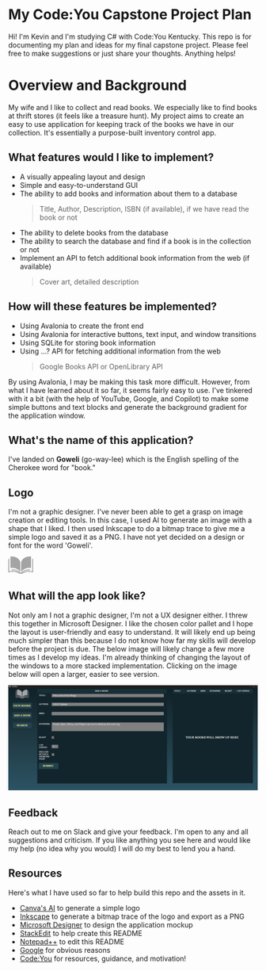 ﻿# My Code:You Capstone Project Plan

Hi! I'm Kevin and I'm studying C# with Code:You Kentucky. This repo is for documenting my plan and ideas for my final capstone project. Please feel free to make suggestions or just share your thoughts. Anything helps!


# Overview and Background

My wife and I like to collect and read books. We especially like to find books at thrift stores (it feels like a treasure hunt). My project aims to create an easy to use application for keeping track of the books we have in our collection. It's essentially a purpose-built inventory control app. 

## What features would I like to implement?

- A visually appealing layout and design
- Simple and easy-to-understand GUI
- The ability to add books and information about them to a database
	>Title, Author, Description, ISBN (if available), if we have read the book or not
- The ability to delete books from the database
- The ability to search the database and find if a book is in the collection or not
- Implement an API to fetch additional book information from the web (if available)
	>Cover art, detailed description

## How will these features be implemented?

- Using Avalonia to create the front end
- Using Avalonia for interactive buttons, text input, and window transitions
- Using SQLite for storing book information
- Using ...? API for fetching additional information from the web
	>Google Books API or OpenLibrary API
	
By using Avalonia, I may be making this task more difficult. However, from what I have learned
about it so far, it seems fairly easy to use. I've tinkered with it a bit (with the help of
YouTube, Google, and Copilot) to make some simple buttons and text blocks and generate the background gradient
for the application window.

## What's the name of this application?

I've landed on **Goweli** (go-way-lee) which is the English spelling of the Cherokee word for "book."

## Logo

I'm not a graphic designer. I've never been able to get a grasp on image creation or editing tools.
In this case, I used AI to generate an image with a shape that I liked. I then used Inkscape to do a bitmap trace to give me a simple logo and saved it as a PNG.
I have not yet decided on a design or font for the word 'Goweli'.

<img src="/Assets/GOWELILOGOPLAIN.png" width=10% height=10%>

## What will the app look like?

Not only am I not a graphic designer, I'm not a UX designer either. I threw this together in Microsoft Designer.
I like the chosen color pallet and I hope the layout is user-friendly and easy to understand. It will likely end up being
much simpler than this because I do not know how far my skills will develop before the project is due. The below image
will likely change a few more times as I develop my ideas. I'm already thinking of changing the layout of the windows to
a more stacked implementation. Clicking on the image below will open a larger, easier to see version.

<img src="/Assets/GoweliMockup.png">

## Feedback

Reach out to me on Slack and give your feedback. I'm open to any and all suggestions and criticism.
If you like anything you see here and would like my help (no idea why you would) I will do my best to lend you a hand.

## Resources

Here's what I have used so far to help build this repo and the assets in it.

- [Canva's AI](https://www.canva.com/ai-logo-generator/) to generate a simple logo
- [Inkscape](https://inkscape.org/) to generate a bitmap trace of the logo and export as a PNG
- [Microsoft Designer](https://designer.microsoft.com/) to design the application mockup
- [StackEdit](https://stackedit.io/) to help create this README
- [Notepad++](https://notepad-plus-plus.org/) to edit this README
- [Google](https://google.com) for obvious reasons
- [Code:You](https://code-you.org/) for resources, guidance, and motivation!



